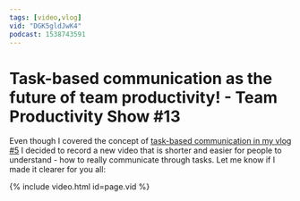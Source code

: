 ```yaml
---
tags: [video,vlog]
vid: "DGK5gldJwK4"
podcast: 1538743591
---
```


# Task-based communication as the future of team productivity! - Team Productivity Show #13

Even though I covered the concept of [task-based communication in my vlog #5](/task) I decided to record a new video that is shorter and easier for people to understand - how to really communicate through tasks. Let me know if I made it clearer for you all:

{% include video.html id=page.vid %}

<!--More-->



<!--podcast: 1538743591-->

[n]: https://michael.gratis/nozbe
[np]: https://michael.gratis/nozbepersonal